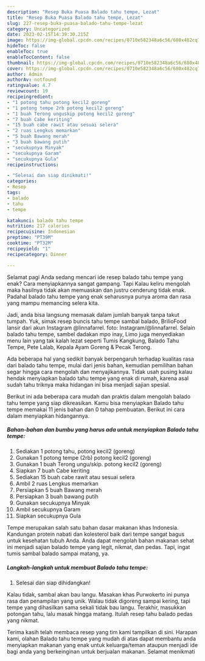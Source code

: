 ```yaml
---
description: "Resep Buka Puasa Balado tahu tempe, Lezat"
title: "Resep Buka Puasa Balado tahu tempe, Lezat"
slug: 227-resep-buka-puasa-balado-tahu-tempe-lezat
category: Uncategorized
date: 2023-02-15T14:39:30.215Z
image: https://img-global.cpcdn.com/recipes/0710e582348a6c56/680x482cq70/balado-tahu-tempe-foto-resep-utama.jpg
hideToc: false
enableToc: true
enableTocContent: false
thumbnail: https://img-global.cpcdn.com/recipes/0710e582348a6c56/680x482cq70/balado-tahu-tempe-foto-resep-utama.jpg
cover: https://img-global.cpcdn.com/recipes/0710e582348a6c56/680x482cq70/balado-tahu-tempe-foto-resep-utama.jpg
author: Admin
authorAv: notfound
ratingvalue: 4.7
reviewcount: 19
recipeingredient:
- "1 potong tahu potong kecil2 goreng"
- "1 potong tempe 2rb potong kecil2 goreng"
- "1 buah Terong unguskip potong kecil2 goreng"
- "7 buah Cabe keriting"
- "15 buah cabe rawit atau sesuai selera"
- "2 ruas Lengkus memarkan"
- "5 buah Bawang merah"
- "3 buah bawang putih"
- "secukupnya Minyak"
- "secukupnya Garam"
- "secukupnya Gula"
recipeinstructions:

- "Selesai dan siap dinikmati!"
categories:
- Resep
tags:
- balado
- tahu
- tempe

katakunci: balado tahu tempe 
nutrition: 217 calories
recipecuisine: Indonesian
preptime: "PT39M"
cooktime: "PT32M"
recipeyield: "1"
recipecategory: Dinner

---
```



Selamat pagi Anda sedang mencari ide resep balado tahu tempe yang enak? Cara menyiapkannya sangat gampang. Tapi Kalau keliru mengolah maka hasilnya tidak akan memuaskan dan justru cenderung tidak enak. Padahal balado tahu tempe yang enak seharusnya punya aroma dan rasa yang mampu memancing selera kita.


Jadi, anda bisa langsung memasak dalam jumlah banyak tanpa takut tumpah. Yuk, simak resep buncis tahu tempe sambal balado, BrilioFood lansir dari akun Instagram @linnafarrel. foto: Instagram/@linnafarrel. Selain balado tahu tempe, sambel dadakan mpo inay, Limo juga menyediakan menu lain yang tak kalah lezat seperti Tumis Kangkung, Balado Tahu Tempe, Pete Lalab, Kepala Ayam Goreng &amp; Pecak Terong.

Ada beberapa hal yang sedikit banyak berpengaruh terhadap kualitas rasa dari balado tahu tempe, mulai dari jenis bahan, kemudian pemilihan bahan segar hingga cara mengolah dan menyajikannya. Tidak usah pusing kalau hendak menyiapkan balado tahu tempe yang enak di rumah, karena asal sudah tahu triknya maka hidangan ini bisa menjadi sajian spesial.


Berikut ini ada beberapa cara mudah dan praktis dalam mengolah balado tahu tempe yang siap dikreasikan. Kamu bisa menyiapkan Balado tahu tempe memakai 11 jenis bahan dan 0 tahap pembuatan. Berikut ini cara dalam menyiapkan hidangannya.

<!--inarticleads1-->

##### Bahan-bahan dan bumbu yang harus ada untuk menyiapkan Balado tahu tempe:

1. Sediakan 1 potong tahu, potong kecil2 (goreng)
1. Gunakan 1 potong tempe (2rb) potong kecil2 (goreng)
1. Gunakan 1 buah Terong ungu/skip. potong kecil2 (goreng)
1. Siapkan 7 buah Cabe keriting
1. Sediakan 15 buah cabe rawit atau sesuai selera
1. Ambil 2 ruas Lengkus memarkan
1. Persiapkan 5 buah Bawang merah
1. Persiapkan 3 buah bawang putih
1. Gunakan secukupnya Minyak
1. Ambil secukupnya Garam
1. Siapkan secukupnya Gula


Tempe merupakan salah satu bahan dasar makanan khas Indonesia. Kandungan protein nabati dan kolesterol baik dari tempe sangat bagus untuk kesehatan tubuh Anda. Anda dapat mengolah bahan makanan sehat ini menjadi sajian balado tempe yang legit, nikmat, dan pedas. Tapi, ingat tumis sambal balado sampai matang, ya. 

<!--inarticleads2-->

##### Langkah-langkah untuk membuat Balado tahu tempe:


1. Selesai dan siap dihidangkan!

Kalau tidak, sambal akan bau langu. Masakan khas Purwokerto ini punya rasa dan penampilan yang unik. Walau tidak digoreng sampai kering, tapi tempe yang dihasilkan sama sekali tidak bau langu. Terakhir, masukkan potongan tahu, lalu masak hingga matang. Itulah resep tahu balado pedas yang nikmat. 

Terima kasih telah membaca resep yang tim kami tampilkan di sini. Harapan kami, olahan Balado tahu tempe yang mudah di atas dapat membantu anda menyiapkan makanan yang enak untuk keluarga/teman ataupun menjadi ide bagi anda yang berkeinginan untuk berjualan makanan. Selamat menikmati
